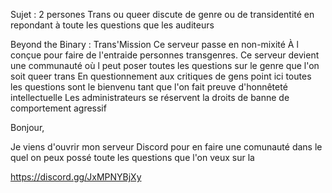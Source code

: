 Sujet : 
2 persones Trans ou queer discute de genre ou de transidentité en repondant à toute les questions que les auditeurs




Beyond the Binary :
Trans'Mission
Ce serveur passe en non-mixité
À l conçue pour faire de l'entraide personnes transgenres.
Ce serveur devient une communauté où l peut poser toutes les questions sur le genre que l'on soit queer trans En questionnement aux critiques de gens point ici toutes les questions sont le bienvenu tant que l'on fait preuve d'honnêteté intellectuelle
Les administrateurs se réservent la droits de banne de comportement agressif


Bonjour, 

Je viens d'ouvrir mon serveur Discord pour en faire une comunauté dans le quel on peux possé toute les questions que l'on veux sur la 

https://discord.gg/JxMPNYBjXy